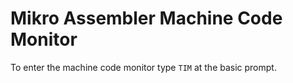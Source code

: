 # Mikro Assembler Machine Code Monitor

To enter the machine code monitor type `TIM` at the basic prompt.

